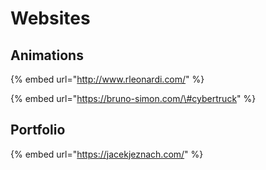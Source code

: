 # Websites

## Animations

{% embed url="http://www.rleonardi.com/" %}

{% embed url="https://bruno-simon.com/\#cybertruck" %}



## Portfolio

{% embed url="https://jacekjeznach.com/" %}



